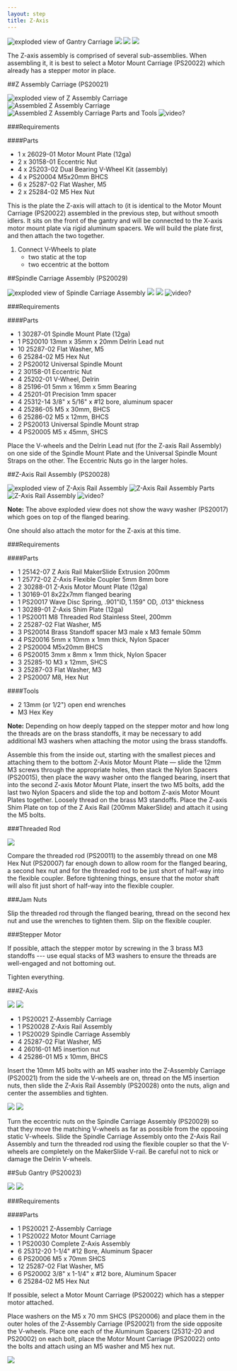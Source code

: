 ```yaml
---
layout: step
title: Z-Axis
---
```



![exploded view of Gantry Carriage](/imgs/tPictures/PS20031_2.png)
![](/imgs/tPictures/so_gantry_carriage_2.jpg)
![](/imgs/tPictures/so_z_axis_parts_2.jpg)
![](/imgs/tPictures/so_assembly_gantry_carriage_2.jpg)

The Z-axis assembly is comprised of several sub-assemblies. When assembling it, it is best to select a Motor Mount Carriage (PS20022) which already has a stepper motor in place.

##Z Assembly Carriage (PS20021)

![exploded view of Z Assembly Carriage](/imgs/tPictures/PS20021_2.png)  ![Assembled Z Assembly Carriage](/imgs/tPictures/so_z_assembly_carriage_2.jpg)
![Assembled Z Assembly Carriage Parts and Tools](/imgs/tPictures/so_z_assembly_carriage_parts_2.jpg) ![video?](http://placehold.it/200x200)

###Requirements

####Parts

- 1 x 26029-01 Motor Mount Plate (12ga)
- 2 x 30158-01 Eccentric Nut
- 4 x 25203-02 Dual Bearing V-Wheel Kit (assembly)
- 4 x PS20004 M5x20mm BHCS
- 6 x 25287-02 Flat Washer, M5
- 2 x 25284-02 M5 Hex Nut

This is the plate the Z-axis will attach to (it is identical to the Motor Mount Carriage (PS20022) assembled in the previous step, but without smooth idlers. It sits on the front of the gantry and will be connected to the X-axis motor mount plate via rigid aluminum spacers. We will build the plate first, and then attach the two together.

1. Connect V-Wheels to plate
	- two static at the top
	- two eccentric at the bottom


##Spindle Carriage Assembly (PS20029)

![exploded view of Spindle Carriage Assembly](/imgs/tPictures/PS20029_2.png)  ![](/imgs/tPictures/so_spindle_carriage_2.jpg) ![](/imgs/tPictures/so_spindle_carriage_parts_2.jpg) ![video?](http://placehold.it/200x200)

###Requirements

####Parts

- 1 30287-01 Spindle Mount Plate (12ga)
- 1 PS20010 13mm x 35mm x 20mm Delrin Lead nut
- 10 25287-02 Flat Washer, M5
- 6 25284-02 M5 Hex Nut
- 2 PS20012 Universal Spindle Mount
- 2 30158-01 Eccentric Nut
- 4 25202-01 V-Wheel, Delrin
- 8 25196-01 5mm x 16mm x 5mm Bearing
- 4 25201-01 Precision 1mm spacer
- 4 25312-14 3/8" x 5/16" x #12 bore, aluminum spacer
- 4 25286-05 M5 x 30mm, BHCS
- 6 25286-02 M5 x 12mm, BHCS
- 2 PS20013 Universal Spindle Mount strap
- 4 PS20005 M5 x 45mm, SHCS

Place the V-wheels and the Delrin Lead nut (for the Z-axis Rail Assembly) on one side of the Spindle Mount Plate and the Universal Spindle Mount Straps on the other. The Eccentric Nuts go in the larger holes.

##Z-Axis Rail Assembly (PS20028)

![exploded view of Z-Axis Rail Assembly](/imgs/tPictures/PS20028_2.png)  ![Z-Axis Rail Assembly Parts](/imgs/tPictures/so_z_axis_rail_parts_2.jpg)
![Z-Axis Rail Assembly](/imgs/tPictures/so_z_axis_rail_2.jpg) ![video?](http://placehold.it/200x200)

**Note:** The above exploded view does not show the wavy washer (PS20017) which goes on top of the flanged bearing.

One should also attach the motor for the Z-axis at this time.

###Requirements

####Parts

- 1 25142-07 Z Axis Rail MakerSlide Extrusion 200mm
- 1 25772-02 Z-Axis Flexible Coupler 5mm 8mm bore
- 2 30288-01 Z-Axis Motor Mount Plate (12ga)
- 1 30169-01 8x22x7mm flanged bearing
- 1 PS20017 Wave Disc Spring, .901"ID, 1.159" OD, .013" thickness
- 1 30289-01 Z-Axis Shim Plate (12ga)
- 1 PS20011 M8 Threaded Rod Stainless Steel, 200mm
- 2 25287-02 Flat Washer, M5
- 3 PS20014 Brass Standoff spacer M3 male x M3 female 50mm
- 4 PS20016 5mm x 10mm x 1mm thick, Nylon Spacer
- 2 PS20004 M5x20mm BHCS
- 6 PS20015 3mm x 8mm x 1mm thick, Nylon Spacer
- 3 25285-10 M3 x 12mm, SHCS
- 3 25287-03 Flat Washer, M3
- 2 PS20007 M8, Hex Nut

####Tools

 - 2 13mm (or 1/2") open end wrenches
 - M3 Hex Key

**Note:** Depending on how deeply tapped on the stepper motor and how long the threads are on the brass standoffs, it may be necessary to add additional M3 washers when attaching the motor using the brass standoffs.

Assemble this from the inside out, starting with the smallest pieces and attaching them to the bottom Z-Axis Motor Mount Plate — slide the 12mm M3 screws through the appropriate holes, then stack the Nylon Spacers (PS20015), then place the wavy washer onto the flanged bearing, insert that into the second Z-axis Motor Mount Plate, insert the two M5 bolts, add the last two Nylon Spacers and slide the top and bottom Z-axis Motor Mount Plates together. Loosely thread on the brass M3 standoffs. Place the Z-axis Shim Plate on top of the Z Axis Rail (200mm MakerSlide) and attach it using the M5 bolts.

###Threaded Rod

![](/imgs/tPictures/so_z_axis_dimensions_4.jpg)

Compare the threaded rod (PS20011) to the assembly thread on one M8 Hex Nut (PS20007) far enough down to allow room for the flanged bearing, a second hex nut and for the  threaded rod to be just short of half-way into the flexible coupler. Before tightening things, ensure that the motor shaft will also fit just short of half-way into the flexible coupler.

###Jam Nuts

Slip the threaded rod through the flanged bearing, thread on the second hex nut and use the wrenches to tighten them. Slip on the flexible coupler.

###Stepper Motor

If possible, attach the stepper motor by screwing in the 3 brass M3 standoffs --- use equal stacks of M3 washers to ensure the threads are well-engaged and not bottoming out.

Tighten everything.

###Z-Axis

![](/imgs/tPictures/ps20030_2.png)
![](/imgs/tPictures/so_z_axis_bolts_washers_nuts_2.jpg)

- 1 PS20021 Z-Assembly Carriage
- 1 PS20028 Z-Axis Rail Assembly
- 1 PS20029 Spindle Carriage Assembly
- 4 25287-02 Flat Washer, M5
- 4 26016-01 M5 insertion nut
- 4 25286-01 M5 x 10mm, BHCS

Insert the 10mm M5 bolts with an M5 washer into the Z-Assembly Carriage (PS20021) from the side the V-wheels are on, thread on the M5 insertion nuts, then slide the Z-Axis Rail Assembly (PS20028) onto the nuts, align and center the assemblies and tighten.

![](/imgs/tPictures/so_assembly_pre_gantry_carriage_2.jpg)
![](/imgs/tPictures/so_assembly_gantry_carriage_2.jpg)

Turn the eccentric nuts on the Spindle Carriage Assembly (PS20029) so that they move the matching V-wheels as far as possible from the opposing static V-wheels. Slide the Spindle Carriage Assembly onto the Z-Axis Rail Assembly and turn the threaded rod using the flexible coupler so that the V-wheels are completely on the MakerSlide V-rail. Be careful not to nick or damage the Delrin V-wheels.

##Sub Gantry (PS20023)

![](/imgs/tPictures/ps20031_2.png)
![](/imgs/tPictures/so_gantry_carriage_2.jpg)

###Requirements

####Parts

- 1 PS20021 Z-Assembly Carriage
- 1 PS20022 Motor Mount Carriage
- 1 PS20030 Complete Z-Axis Assembly
- 6 25312-20 1-1/4" #12 Bore, Aluminum Spacer
- 6 PS20006 M5 x 70mm SHCS
- 12 25287-02 Flat Washer, M5
- 6 PS20002 3/8" x 1-1/4" x #12 bore, Aluminum Spacer
- 6 25284-02 M5 Hex Nut

If possible, select a Motor Mount Carriage (PS20022) which has a stepper motor attached. 

Place washers on the M5 x 70 mm SHCS (PS20006) and place them in the outer holes of the Z-Assembly Carriage (PS20021) from the side opposite the V-wheels. Place one each of the Aluminum Spacers (25312-20 and PS20002) on each bolt, place the Motor Mount Carriage (PS20022) onto the bolts and attach using an M5 washer and M5 hex nut.


![](/imgs/tPictures/so_gantry_carriage_4.jpg)